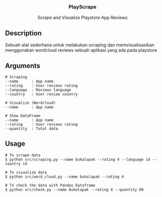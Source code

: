 <div align="center">
  <h3 align="center">PlayScrape</h3>
  <p align="center">
    Scrape and Visualize Playstore App Reviews
  </p>
</div>

## Description
Sebuah alat sederhana untuk melakukan scraping dan memvisualisasikan menggunakan wordcloud reviews sebuah aplikasi yang ada pada playstore

## Arguments
```
# Scraping
--name      : App name
--rating    : User reviews rating
--language  : Reviews language    
--country   : User review country

# Visualize (Wordcloud)
--name      : App name

# Show DataFrame
--name      : App name
--rating    : User reviews rating
--quantity  : Total data
```

## Usage
```
# To scrape data
$ python src/scraping.py --name bukalapak --rating 4 --language id --country id

# To visualize data
$ python src/word_cloud.py --name bukalapak --rating 4

# To check the data with Pandas Dataframe
$ python src/check.py --name bukalapak --rating 4 --quantity 60
```
